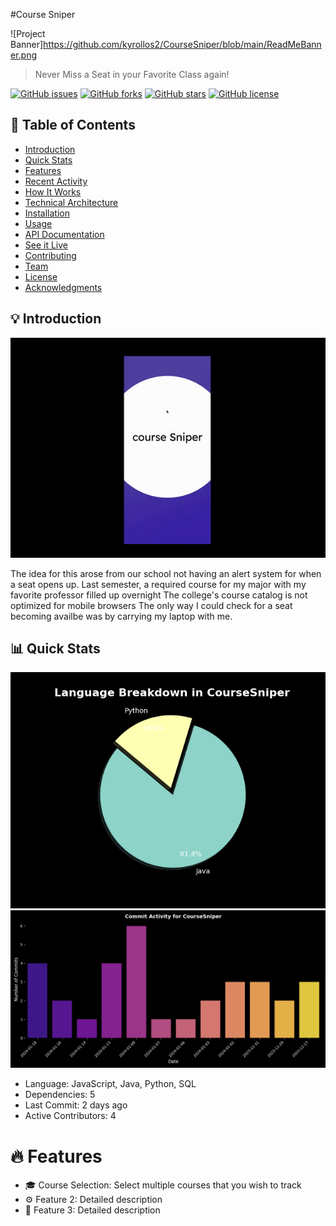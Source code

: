 #Course Sniper

![Project Banner]https://github.com/kyrollos2/CourseSniper/blob/main/ReadMeBanner.png

> Never Miss a Seat in your Favorite Class again!


[![GitHub issues](https://img.shields.io/github/issues/kyrollos2/CourseSniper.svg?style=flat-square)](https://github.com/kyrollos2/CourseSniper/issues)
[![GitHub forks](https://img.shields.io/github/forks/kyrollos2/CourseSniper.svg?style=flat-square)](https://github.com/kyrollos2/CourseSniper/network)
[![GitHub stars](https://img.shields.io/github/stars/kyrollos2/CourseSniper.svg?style=flat-square)](https://github.com/kyrollos2/CourseSniper/stargazers)
[![GitHub license](https://img.shields.io/github/license/kyrollos2/CourseSniper.svg?style=flat-square)](https://github.com/kyrollos2/CourseSniper/blob/master/LICENSE)


## 📖 Table of Contents

- [Introduction](#introduction)
- [Quick Stats](#quick-stats)
- [Features](#features)
- [Recent Activity](#recent-activity)
- [How It Works](#how-it-works)
- [Technical Architecture](#technical-architecture)
- [Installation](#installation)
- [Usage](#usage)
- [API Documentation](#api-documentation)
- [See it Live](#see-it-live)
- [Contributing](#contributing)
- [Team](#team)
- [License](#license)
- [Acknowledgments](#acknowledgments)

## 💡 Introduction

![Project GIF](https://github.com/kyrollos2/CourseSniper/blob/main/ScreenRecording2024-01-18at4.32.34AM-ezgif.com-video-to-gif-converter.gif)

The idea for this arose from our school not having an alert system for when a seat opens up.
Last semester, a required course for my major with my favorite professor filled up overnight
The college's course catalog is not optimized for mobile browsers
The only way I could check for a seat becoming availbe was by carrying my laptop with me.

## 📊 Quick Stats
![Language Breakdown](language_breakdown.png)
![Commit Activity](commit_activity.png)
- Language: JavaScript, Java, Python, SQL
- Dependencies: 5
- Last Commit: 2 days ago
- Active Contributors: 4
# 🔥 Features

- :mortar_board: Course Selection: Select multiple courses that you wish to track
- ⚙️ Feature 2: Detailed description
- 🎨 Feature 3: Detailed description
